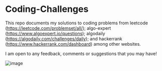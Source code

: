 # Coding-Challenges
This repo documents my solutions to coding problems from leetcode (https://leetcode.com/problemset/all/); algo-expert (https://www.algoexpert.io/questions); algodaily (https://algodaily.com/challenges/daily); and hackerrank (https://www.hackerrank.com/dashboard) among other websites. 

I am open to any feedback, comments or suggestions that you may have!

![image](https://user-images.githubusercontent.com/69598008/148003949-b15eb8f0-da84-40e4-af64-cbce16dcf513.png)

